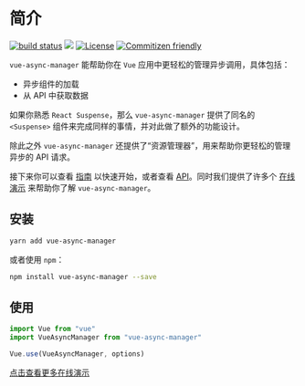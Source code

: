 # 简介

<a href="https://circleci.com/gh/shuidi-fed/vue-async-manager/tree/master"><img src="https://img.shields.io/circleci/build/github/shuidi-fed/vue-async-manager/master.svg" alt="build status"/></a>
[![](https://img.shields.io/npm/v/vue-async-manager.svg)](https://www.npmjs.com/package/vue-async-manager)
<a href="https://github.com/shuidi-fed/vue-async-manager"><img src="https://img.shields.io/github/license/shuidi-fed/vue-async-manager.svg" alt="License"/></a>
<a href="http://commitizen.github.io/cz-cli/"><img src="https://img.shields.io/badge/commitizen-friendly-brightgreen.svg" alt="Commitizen friendly"/></a>

`vue-async-manager` 能帮助你在 `Vue` 应用中更轻松的管理异步调用，具体包括：

- 异步组件的加载
- 从 API 中获取数据

如果你熟悉 `React Suspense`，那么 `vue-async-manager` 提供了同名的 `<Suspense>` 组件来完成同样的事情，并对此做了额外的功能设计。

除此之外 `vue-async-manager` 还提供了“资源管理器”，用来帮助你更轻松的管理异步的 API 请求。

接下来你可以查看 [指南](/zh/guide.html) 以快速开始，或者查看 [API](/zh/api.html)。同时我们提供了许多个 [在线演示](/zh/demo.html) 来帮助你了解 `vue-async-manager`。

## 安装

```sh
yarn add vue-async-manager
```

或者使用 `npm`：

```sh
npm install vue-async-manager --save
```

## 使用

```js
import Vue from "vue"
import VueAsyncManager from "vue-async-manager"

Vue.use(VueAsyncManager, options)
```

[点击查看更多在线演示](/zh/demo.html)